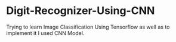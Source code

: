 # Digit-Recognizer-Using-CNN
Trying to learn Image Classification Using Tensorflow as well as to implement it I used CNN Model.
